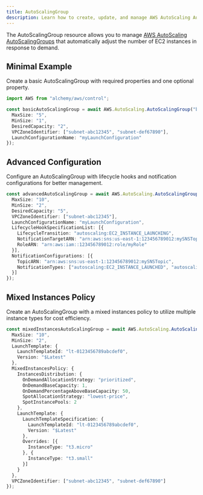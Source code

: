 ```yaml
---
title: AutoScalingGroup
description: Learn how to create, update, and manage AWS AutoScaling AutoScalingGroups using Alchemy Cloud Control.
---
```



The AutoScalingGroup resource allows you to manage [AWS AutoScaling AutoScalingGroups](https://docs.aws.amazon.com/autoscaling/latest/userguide/) that automatically adjust the number of EC2 instances in response to demand.

## Minimal Example

Create a basic AutoScalingGroup with required properties and one optional property.

```ts
import AWS from "alchemy/aws/control";

const basicAutoScalingGroup = await AWS.AutoScaling.AutoScalingGroup("basicAutoScalingGroup", {
  MaxSize: "5",
  MinSize: "1",
  DesiredCapacity: "2",
  VPCZoneIdentifier: ["subnet-abc12345", "subnet-def67890"],
  LaunchConfigurationName: "myLaunchConfiguration"
});
```

## Advanced Configuration

Configure an AutoScalingGroup with lifecycle hooks and notification configurations for better management.

```ts
const advancedAutoScalingGroup = await AWS.AutoScaling.AutoScalingGroup("advancedAutoScalingGroup", {
  MaxSize: "10",
  MinSize: "2",
  DesiredCapacity: "5",
  VPCZoneIdentifier: ["subnet-abc12345"],
  LaunchConfigurationName: "myLaunchConfiguration",
  LifecycleHookSpecificationList: [{
    LifecycleTransition: "autoscaling:EC2_INSTANCE_LAUNCHING",
    NotificationTargetARN: "arn:aws:sns:us-east-1:123456789012:mySNSTopic",
    RoleARN: "arn:aws:iam::123456789012:role/myRole"
  }],
  NotificationConfigurations: [{
    TopicARN: "arn:aws:sns:us-east-1:123456789012:mySNSTopic",
    NotificationTypes: ["autoscaling:EC2_INSTANCE_LAUNCHED", "autoscaling:EC2_INSTANCE_TERMINATED"]
  }]
});
```

## Mixed Instances Policy

Create an AutoScalingGroup with a mixed instances policy to utilize multiple instance types for cost efficiency.

```ts
const mixedInstancesAutoScalingGroup = await AWS.AutoScaling.AutoScalingGroup("mixedInstancesAutoScalingGroup", {
  MaxSize: "10",
  MinSize: "2",
  LaunchTemplate: {
    LaunchTemplateId: "lt-0123456789abcdef0",
    Version: "$Latest"
  },
  MixedInstancesPolicy: {
    InstancesDistribution: {
      OnDemandAllocationStrategy: "prioritized",
      OnDemandBaseCapacity: 1,
      OnDemandPercentageAboveBaseCapacity: 50,
      SpotAllocationStrategy: "lowest-price",
      SpotInstancePools: 2
    },
    LaunchTemplate: {
      LaunchTemplateSpecification: {
        LaunchTemplateId: "lt-0123456789abcdef0",
        Version: "$Latest"
      },
      Overrides: [{
        InstanceType: "t3.micro"
      }, {
        InstanceType: "t3.small"
      }]
    }
  },
  VPCZoneIdentifier: ["subnet-abc12345", "subnet-def67890"]
});
```
